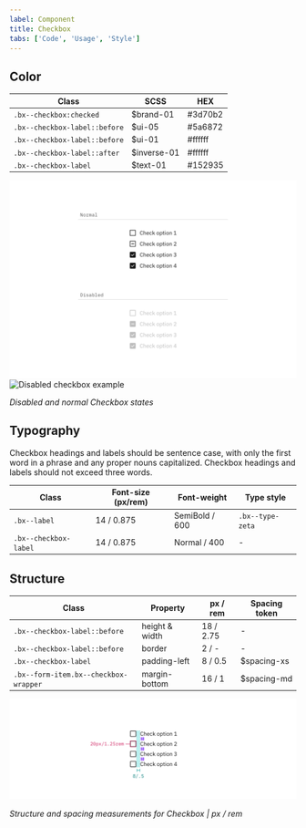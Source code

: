 ```yaml
---
label: Component
title: Checkbox
tabs: ['Code', 'Usage', 'Style']
---
```


## Color

| Class                         | SCSS        | HEX     |
| ----------------------------- | ----------- | ------- |
| `.bx--checkbox:checked`       | $brand-01   | #3d70b2 |
| `.bx--checkbox-label::before` | $ui-05      | #5a6872 |
| `.bx--checkbox-label::before` | $ui-01      | #ffffff |
| `.bx--checkbox-label::after`  | $inverse-01 | #ffffff |
| `.bx--checkbox-label`         | $text-01    | #152935 |

<div class="image-grid">
  <div>
    <img src="images/checkbox-style-1.png" alt="Normal checkbox example"/>
  </div>
  <div>
  <img src="images/checkbox-style-2.png" alt="Disabled checkbox example"/>
  </div>
</div>

_Disabled and normal Checkbox states_

## Typography

Checkbox headings and labels should be sentence case, with only the first word in a phrase and any proper nouns capitalized. Checkbox headings and labels should not exceed three words.

| Class                 | Font-size (px/rem) | Font-weight    | Type style       |
| --------------------- | ------------------ | -------------- | ---------------- |
| `.bx--label`          | 14 / 0.875         | SemiBold / 600 | `.bx--type-zeta` |
| `.bx--checkbox-label` | 14 / 0.875         | Normal / 400   | -                |

## Structure

| Class                                 | Property       | px / rem  | Spacing token |
| ------------------------------------- | -------------- | --------- | ------------- |
| `.bx--checkbox-label::before`         | height & width | 18 / 2.75 | -             |
| `.bx--checkbox-label::before`         | border         | 2 / -     | -             |
| `.bx--checkbox-label`                 | padding-left   | 8 / 0.5   | $spacing-xs   |
| `.bx--form-item.bx--checkbox-wrapper` | margin-bottom  | 16 / 1    | $spacing-md   |

<div class="image-component">
    <img src="images/checkbox-style-3.png" alt="Checkbox structure and spacing measurements" />
</div>

_Structure and spacing measurements for Checkbox | px / rem_
